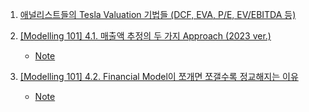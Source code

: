 1. [애널리스트들의 Tesla Valuation 기법들 (DCF, EVA, P/E, EV/EBITDA 등)](https://youtu.be/yK-SWGK0zPE)

2. [[Modelling 101] 4.1. 매출액 추정의 두 가지 Approach (2023 ver.)](https://youtu.be/v3L1hmoWxM4)
    - [Note](./Note/Modeling_101_4_1_매출액추정_두가지_Approach.md)

3. [[Modelling 101] 4.2. Financial Model이 쪼개면 쪼갤수록 정교해지는 이유](https://youtu.be/84mL1QsJYDg)
    - [Note](./Note/Modeling_101_4_2_Financial_Model이_쪼개면_쪼갤수록_정교해지는이유.md)